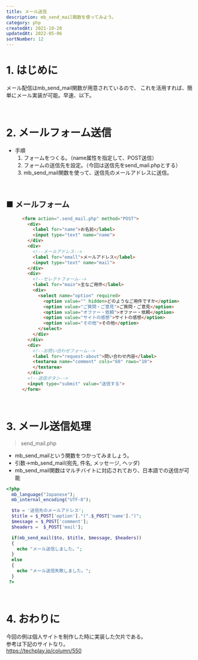 ```yaml
---
title: メール送信
description: mb_send_mail関数を使ってみよう。
category: php
createdAt: 2021-10-28
updatedAt: 2022-05-06
sortNumber: 12
---
```


# 1. はじめに
メール配信はmb_send_mail関数が用意されているので、
これを活用すれば、簡単にメール実装が可能。早速、以下。

<br>

# 2.  メールフォーム送信
- 手順
	1. フォームをつくる。（name属性を指定して、POST送信）
	2. フォームの送信先を設定。（今回は送信先をsend_mail.phpとする）
	3. mb_send_mail関数を使って、送信先のメールアドレスに送信。

<br>

## ■ メールフォーム
```html
      <form action=".send_mail.php" method="POST">
        <div>
          <label for="name">お名前</label>
          <input type="text" name="name">
        </div>
        <div>
          <!--メールアドレス-->
          <label for="emall">メールアドレス</label>
          <input type="text" name="mail">
        </div>
        <div>
          <!--セレクトフォーム-->
          <label for="main">主なご用件</label>
          <div>
            <select name="option" required>
              <option value="" hidden>どのようなご用件ですか</option>
              <option value="ご質問・ご意見">ご質問・ご意見</option>
              <option value="オファー・依頼">オファー・依頼</option>
              <option value="サイトの感想">サイトの感想</option>
              <option value="その他">その他</option>
            </select>
          </div>
        </div>
        <div>
          <!--お問い合わせフォーム-->
          <label for="request-about">問い合わせ内容</label>
          <textarea name="comment" cols="60" rows="10">
          </textarea>
        </div>
        <!--送信ボタン-->
        <input type="submit" value="送信する">
      </form>
```

<br>

# 3. メール送信処理
> send_mail.php
- mb_send_mailという関数をつかってみましょう。
- 引数→mb_send_mail(宛先, 件名, メッセージ, ヘッダ)
- mb_send_mail関数はマルチバイトに対応されており、日本語での送信が可能
```php
<?php
  mb_language("Japanese");
  mb_internal_encoding("UTF-8");

  $to = '送信先のメールアドレス';
  $title = $_POST['option']."(".$_POST['name'].")";
  $message = $_POST['comment'];
  $headers =  $_POST['mail'];

  if(mb_send_mail($to, $title, $message, $headers))
  {
    echo "メール送信しました。";
  }
  else
  {
    echo "メール送信失敗しました。";
  }
 ?>
```

<br>

# 4. おわりに
今回の例は個人サイトを制作した時に実装した欠片である。<br>
参考は下記のサイトなり。<br>
https://techplay.jp/column/550
